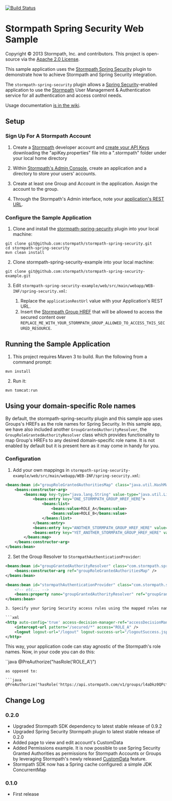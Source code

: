 [![Build Status](https://api.travis-ci.org/stormpath/stormpath-spring-security-example.png?branch=master)](https://travis-ci.org/stormpath/stormpath-spring-security-example)

# Stormpath Spring Security Web Sample #

Copyright &copy; 2013 Stormpath, Inc. and contributors. This project is open-source via the [Apache 2.0 License](http://www.apache.org/licenses/LICENSE-2.0).  

This sample application uses the [Stormpath Spring Security](https://github.com/stormpath/stormpath-spring-security) plugin to demonstrate how to achieve Stormpath and Spring Security integration.

The `stormpath-spring-security` plugin allows a [Spring Security](http://projects.spring.io/spring-security/)-enabled application to use the [Stormpath](http://www.stormpath.com) User Management & Authentication service for all authentication and access control needs.

Usage documentation [is in the wiki](https://github.com/stormpath/stormpath-spring-security-example/wiki).

## Setup ##

### Sign Up For A Stormpath Account ###

1. Create a [Stormpath](http://www.stormpath.com/) developer account and [create your API Keys](http://docs.stormpath.com/console/product-guide/#manage-api-keys) downloading the "apiKey.properties" file into a ".stormpath" folder under your local home directory

2. Within [Stormpath's Admin Console](https://stormpath.com/docs/console/product-guide), create an application and a directory to store your users' accounts.

3. Create at least one Group and Account in the application. Assign the account to the group.

4. Through the Stormpath's Admin interface, note your [application's REST URL](http://www.stormpath.com/docs/libraries/application-rest-url).

### Configure the Sample Application ###

1. Clone and install the [stormpath-spring-security](https://github.com/stormpath/stormpath-spring-security) plugin into your local machine:

```shell
git clone git@github.com:stormpath/stormpath-spring-security.git
cd stormpath-spring-security
mvn clean install
```

2. Clone stormpath-spring-security-example into your local machine:

```shell
git clone git@github.com:stormpath/stormpath-spring-security-example.git
```

3. Edit `stormpath-spring-security-example/web/src/main/webapp/WEB-INF/spring-security.xml`:

	1. Replace the `applicationRestUrl` value with your Application's REST URL.
	2. Insert the [Stormpath Group HREF](http://docs.stormpath.com/console/product-guide/#groups) that will be allowed to access the secured content over `REPLACE_ME_WITH_YOUR_STORMPATH_GROUP_ALLOWED_TO_ACCESS_THIS_SECURED_RESOURCE`.


## Running the Sample Application ##

1. This project requires Maven 3 to build. Run the following from a command prompt:

`mvn install`

2. Run it:

`mvn tomcat:run`

## Using your domain-specific Role names ##

By default, the stormpath-spring-security plugin and this sample app uses Groups's HREFs as the role names for Spring Security. In this sample app, we have also included another `GroupGrantedAuthorityResolver`, the `GroupRoleGrantedAuthorityResolver` class which provides functionality to map Group's HREFs to any desired domain-specific role name. It is not enabled by default but it is present here as it may come in handy for you.

### Configuration ###

1. Add your own mappings in `stormpath-spring-security-example/web/src/main/webapp/WEB-INF/spring-security.xml`:

```xml
<beans:bean id="groupRoleGrantedAuthoritiesMap" class="java.util.HashMap" scope="prototype" >
	<beans:constructor-arg>
    	<beans:map key-type="java.lang.String" value-type="java.util.List">
        	<beans:entry key="ONE_STORMPATH_GROUP_HREF_HERE">
            	<beans:list>
                	<beans:value>ROLE_A</beans:value>
                    <beans:value>ROLE_B</beans:value>
	            </beans:list>
    	    </beans:entry>
        	<beans:entry key="ANOTHER_STORMPATH_GROUP_HREF_HERE" value="ROLE_USER" />
            <beans:entry key="YET_ANOTHER_STORMPATH_GROUP_HREF_HERE" value="ROLE_ADMIN" />
	    </beans:map>
    </beans:constructor-arg>
</beans:bean>
```

2. Set the Group Resolver to `StormpathAuthenticationProvider`:

```xml
<beans:bean id="groupGrantedAuthorityResolver" class="com.stormpath.spring.security.example.mapping.GroupRoleGrantedAuthorityResolver" >
	<beans:constructor-arg ref="groupRoleGrantedAuthoritiesMap" />
</beans:bean>

<beans:bean id="stormpathAuthenticationProvider" class="com.stormpath.spring.security.provider.StormpathAuthenticationProvider">
	<!-- etc... -->
	<beans:property name="groupGrantedAuthorityResolver" ref="groupGrantedAuthorityResolver" />
</beans:bean>

3. Specify your Spring Security access rules using the mapped roles names in your application. For example, in this case, the secured resource is available to `ROLE_A` (belonging to `ONE_STORMPATH_GROUP_HREF_HERE` in step 1):

```xml
<http auto-config='true' access-decision-manager-ref="accessDecisionManager" >
	<intercept-url pattern="/secured/*" access="ROLE_A" />
	<logout logout-url="/logout" logout-success-url="/logoutSuccess.jsp"/>
</http>
```

This way, your application code can stay agnostic of the Stormpath's role names. Now, in your code you can do this:

``java
@PreAuthorize("hasRole('ROLE_A')")
```
as opposed to:

```java
@PreAuthorize("hasRole('https://api.stormpath.com/v1/groups/l4aDkz0QPcf2z23j93l1T')")
```


## Change Log

### 0.2.0

- Upgraded Stormpath SDK dependency to latest stable release of 0.9.2
- Upgraded Spring Security Stormpath plugin to latest stable release of 0.2.0
- Added page to view and edit account's CustomData
- Added Permissions example. It is now possible to use Spring Security Granted Authorities as permissions for Stormpath Accounts or Groups by leveraging Stormpath's newly released [CustomData](http://docs.stormpath.com/rest/product-guide/#custom-data) feature.
- Stormpath SDK now has a Spring cache configured: a simple JDK ConcurrentMap

### 0.1.0

- First release